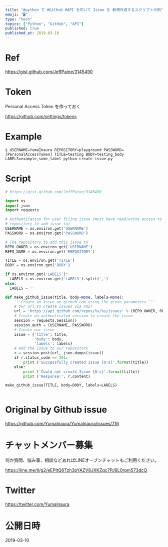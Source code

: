 ```yaml
---
title: "#python で #Github #API を叩いて Issue を 新規作成するスクリプトの例"
emoji: "🖥"
type: "tech"
topics: ["Python", "GitHub", "API"]
published: true
published_at: 2019-03-10
---
```




# Ref

https://gist.github.com/JeffPaine/3145490

# Token

Personal Access Token を作っておく

https://github.com/settings/tokens

# Example

```
$ USERNAME=YumaInaura REPOSITORY=playground PASSWORD=[PersonalAccessToken] TITLE=testing BODY=testing_body LABELS=example,some_label python create-issue.py
```

# Script

```py
# https://gist.github.com/JeffPaine/3145490

import os
import json
import requests

# Authentication for user filing issue (must have read/write access to
# repository to add issue to)
USERNAME = os.environ.get('USERNAME')
PASSWORD = os.environ.get('PASSWORD')

# The repository to add this issue to
REPO_OWNER = os.environ.get('USERNAME')
REPO_NAME = os.environ.get('REPOSITORY')

TITLE = os.environ.get('TITLE')
BODY = os.environ.get('BODY')

if os.environ.get('LABELS'):
  LABELS = os.environ.get('LABELS').split(',')
else:
  LABELS = ''

def make_github_issue(title, body=None, labels=None):
    '''Create an issue on github.com using the given parameters.'''
    # Our url to create issues via POST
    url = 'https://api.github.com/repos/%s/%s/issues' % (REPO_OWNER, REPO_NAME)
    # Create an authenticated session to create the issue
    session = requests.Session()
    session.auth = (USERNAME, PASSWORD)
    # Create our issue
    issue = {'title': title,
             'body': body,
             'labels': labels}
    # Add the issue to our repository
    r = session.post(url, json.dumps(issue))
    if r.status_code == 201:
        print ('Successfully created Issue {0:s}'.format(title))
    else:
        print ('Could not create Issue {0:s}'.format(title))
        print ('Response:', r.content)

make_github_issue(TITLE, body=BODY, labels=LABELS)



```


# Original by Github issue

https://github.com/YumaInaura/YumaInaura/issues/716








<!-- Update From Qiita API -->

# チャットメンバー募集


何か質問、悩み事、相談などあればLINEオープンチャットもご利用ください。

https://line.me/ti/g2/eEPltQ6Tzh3pYAZV8JXKZqc7PJ6L0rpm573dcQ





# Twitter


https://twitter.com/YumaInaura


<!-- Update From Qiita API -->



# 公開日時

2019-03-10
